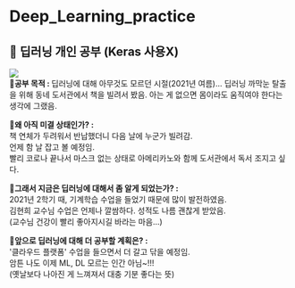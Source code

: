 # Deep_Learning_practice
<h2><strong>📗 딥러닝 개인 공부 (Keras 사용X)</strong></h2>
<img src="https://img.shields.io/badge/Python-3766AB?style=flat-square&logo=Python&logoColor=white"/></a> 
</br>
🔸<strong>공부 목적 : </strong>  
딥러닝에 대해 아무것도 모르던 시절(2021년 여름)...    
딥러닝 까막눈 탈출을 위해 동네 도서관에서 책을 빌려서 봤음.   
아는 게 없으면 몸이라도 움직여야 한다는 생각에 그랬음.
</br>

🔸<strong>왜 아직 미결 상태인가? : </strong>    
책 연체가 두려워서 반납했더니 다음 날에 누군가 빌려감.   
언제 함 날 잡고 볼 예정임.   
빨리 코로나 끝나서 마스크 없는 상태로 아메리카노와 함께 도서관에서 독서 조지고 싶다.
</br>

🔸<strong>그래서 지금은 딥러닝에 대해서 좀 알게 되었는가? : </strong>    
2021년 2학기 때, 기계학습 수업을 들었기 때문에 많이 발전하였음.     
김현희 교수님 수업은 언제나 깔쌈하다. 성적도 나름 괜찮게 받았음.    
(교수님 건강이 빨리 좋아지시길 바라는 마음...)
</br>

🔸<strong>앞으로 딥러닝에 대해 더 공부할 계획은? : </strong>     
'클라우드 플랫폼' 수업을 들으면서 더 갈고 닦을 예정임.     
암튼 나도 이제 ML, DL 모르는 인간 아님~!!!   
(옛날보다 나아진 게 느껴져서 대충 기분 좋다는 뜻)

